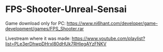 # FPS-Shooter-Unreal-Sensai

Game download only for PC:
https://www.ni6hant.com/developer/game-development/games/FPS_Shooter.rar

Livestream where it was made:
https://www.youtube.com/playlist?list=PLe3erDhwpDHrxI80dHUk7RHIegAYzFNKV
